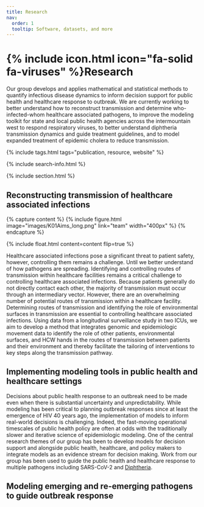 ```yaml
---
title: Research
nav:
  order: 1
  tooltip: Software, datasets, and more
---
```


# {% include icon.html icon="fa-solid fa-viruses" %}Research

Our group develops and applies mathematical and statistical methods to quantify infectious disease dynamics to inform decision support for public health and healthcare response to outbreak. We are currently working to better understand how to reconstruct transmission and determine who-infected-whom healthcare associated pathogens, to improve the modeling toolkit for state and local public health agencies across the intermountain west to respond respiratory viruses, to better understand diphtheria transmission dynamics and guide treatment guidelines, and to model expanded treatment of epidemic cholera to reduce transmission.


{% include tags.html tags="publication, resource, website" %}

{% include search-info.html %}

{% include section.html %}

## Reconstructing transmission of healthcare associated infections

{% capture content %}
  {%
  include figure.html
  image="images/K01Aims_long.png"
  link="team"
  width="400px"
%}
{% endcapture %}

{%
  include float.html
  content=content
  flip=true
%}

Healthcare associated infections pose a significant threat to patient safety, however, controlling them remains a challenge.  Until we better understand of how pathogens are spreading. Identifying and controlling routes of transmission within healthcare facilities remains a critical challenge to controlling healthcare associated infections. Because patients generally do not directly contact each other, the majority of transmission must occur through an intermediary vector. However, there are an overwhelming number of potential routes of transmission within a healthcare facility. Determining routes of transmission and identifying the role of environmental surfaces in transmission are essential to controlling healthcare associated infections. Using data from a longitudinal surveillance study in two ICUs, we aim to develop a method that integrates genomic and epidemiologic movement data to identify the role of other patients, environmental surfaces, and HCW hands in the routes of transmission between patients and their environment and thereby facilitate the tailoring of interventions to key steps along the transmission pathway.

## Implementing modeling tools in public health and healthcare settings 

Decisions about public health response to an outbreak need to be made even when there is substantial uncertainty and unpredictability. While modeling has been critical to planning outbreak responses since at least the emergence of HIV 40 years ago, the implementation of models to inform real-world decisions is challenging. Indeed, the fast-moving operational timescales of public health policy are often at odds with the traditionally slower and iterative science of epidemiologic modeling. One of the central research themes of our group has been to develop models for decision support and alongside public health, healthcare, and policy makers to integrate models as an evidence stream for decision making. Work from our group has been used to guide the public health and healthcare response to multiple pathogens including SARS-CoV-2 and [Diphtheria](https://iris.who.int/bitstream/handle/10665/375887/WHO-DIPH-Clinical-2024.1-eng.pdf?sequence=1). 
 

## Modeling emerging and re-emerging pathogens to guide outbreak response 
